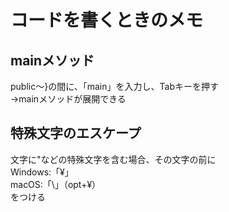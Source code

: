 # コードを書くときのメモ

## mainメソッド
public〜}の間に、「main」を入力し、Tabキーを押す<br>
→mainメソッドが展開できる

## 特殊文字のエスケープ
文字に"などの特殊文字を含む場合、その文字の前に<br>
Windows:「¥」<br>
macOS:「\」（opt+¥）<br>
をつける<br>
